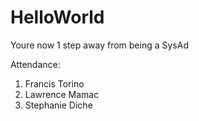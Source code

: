 # HelloWorld

Youre now 1 step away from being a SysAd

Attendance:

1. Francis Torino
2. Lawrence Mamac
3. Stephanie Diche
